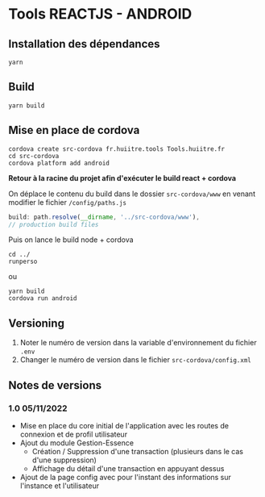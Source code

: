 # Tools REACTJS - ANDROID

## Installation des dépendances
```console
yarn
```

## Build 
```console
yarn build
```

## Mise en place de cordova
```console
cordova create src-cordova fr.huiitre.tools Tools.huiitre.fr
cd src-cordova
cordova platform add android
```
**Retour à la racine du projet afin d'exécuter le build react + cordova**

On déplace le contenu du build dans le dossier `src-cordova/www` en venant modifier le fichier `/config/paths.js`

```javascript
build: path.resolve(__dirname, '../src-cordova/www'),
// production build files
```
Puis on lance le build node + cordova
```console
cd ../
runperso
```
ou
```console
yarn build
cordova run android
```

## Versioning
1. Noter le numéro de version dans la variable d'environnement du fichier `.env`
2. Changer le numéro de version dans le fichier `src-cordova/config.xml`

## Notes de versions
### 1.0 05/11/2022
- Mise en place du core initial de l'application avec les routes de connexion et de profil utilisateur
- Ajout du module Gestion-Essence
  - Création / Suppression d'une transaction (plusieurs dans le cas d'une suppression)
  - Affichage du détail d'une transaction en appuyant dessus
- Ajout de la page config avec pour l'instant des informations sur l'instance et l'utilisateur
